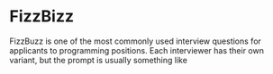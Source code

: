# FizzBizz
FizzBuzz is one of the most commonly used interview questions for applicants to programming positions. Each interviewer has their own variant, but the prompt is usually something like
